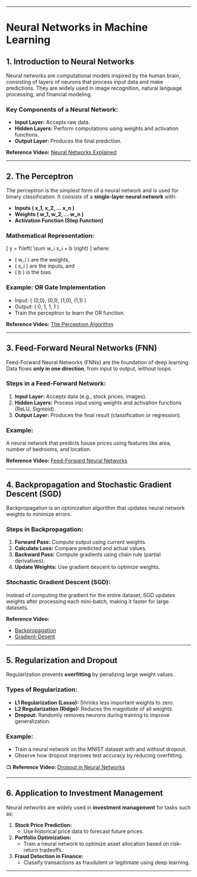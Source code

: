 
---

# **Neural Networks in Machine Learning**  

## **1. Introduction to Neural Networks**  
Neural networks are computational models inspired by the human brain, consisting of layers of neurons that process input data and make predictions. They are widely used in image recognition, natural language processing, and financial modeling.

### **Key Components of a Neural Network:**  
- **Input Layer:** Accepts raw data.  
- **Hidden Layers:** Perform computations using weights and activation functions.  
- **Output Layer:** Produces the final prediction.  

 **Reference Video:** [Neural Networks Explained](https://www.youtube.com/watch?v=aircAruvnKk)  

---

## **2. The Perceptron**  
The perceptron is the simplest form of a neural network and is used for binary classification. It consists of a **single-layer neural network** with:  
- **Inputs \( x_1, x_2, ... x_n \)**  
- **Weights \( w_1, w_2, ... w_n \)**  
- **Activation Function (Step Function)**  

### **Mathematical Representation:**  
\[
y = f\left( \sum w_i x_i + b \right)
\]
where:
- \( w_i \) are the weights,
- \( x_i \) are the inputs, and
- \( b \) is the bias.

### **Example: OR Gate Implementation**  
- Input: \( (0,0), (0,1), (1,0), (1,1) \)  
- Output: \( 0, 1, 1, 1 \)  
- Train the perceptron to learn the OR function.

 **Reference Video:** [The Perceptron Algorithm](https://www.youtube.com/watch?v=ntKn5TPHHAk)  

---

## **3. Feed-Forward Neural Networks (FNN)**  
Feed-Forward Neural Networks (FNNs) are the foundation of deep learning. Data flows **only in one direction**, from input to output, without loops.

### **Steps in a Feed-Forward Network:**
1. **Input Layer:** Accepts data (e.g., stock prices, images).  
2. **Hidden Layers:** Process input using weights and activation functions (ReLU, Sigmoid).  
3. **Output Layer:** Produces the final result (classification or regression).  

### **Example:**  
A neural network that predicts house prices using features like area, number of bedrooms, and location.

 **Reference Video:** [Feed-Forward Neural Networks](https://www.youtube.com/watch?v=NJwUZXylpA4)  

---

## **4. Backpropagation and Stochastic Gradient Descent (SGD)**  
Backpropagation is an optimization algorithm that updates neural network weights to minimize errors.  

### **Steps in Backpropagation:**
1. **Forward Pass:** Compute output using current weights.  
2. **Calculate Loss:** Compare predicted and actual values.  
3. **Backward Pass:** Compute gradients using chain rule (partial derivatives).  
4. **Update Weights:** Use gradient descent to optimize weights.  

### **Stochastic Gradient Descent (SGD):**  
Instead of computing the gradient for the entire dataset, SGD updates weights after processing each mini-batch, making it faster for large datasets.

 **Reference Video:** 
- [Backpropagation](https://www.youtube.com/watch?v=Ilg3gGewQ5U)  
- [Gradient-Desent](https://www.youtube.com/watch?v=IHZwWFHWa-w)
---

## **5. Regularization and Dropout**  
Regularization prevents **overfitting** by penalizing large weight values.

### **Types of Regularization:**
- **L1 Regularization (Lasso):** Shrinks less important weights to zero.  
- **L2 Regularization (Ridge):** Reduces the magnitude of all weights.  
- **Dropout:** Randomly removes neurons during training to improve generalization.  

### **Example:**  
- Train a neural network on the MNIST dataset with and without dropout.  
- Observe how dropout improves test accuracy by reducing overfitting.  

📺 **Reference Video:** [Dropout in Neural Networks](https://www.youtube.com/watch?v=ARq74QuavAo)  

---

## **6. Application to Investment Management**  
Neural networks are widely used in **investment management** for tasks such as:  

1. **Stock Price Prediction:**  
   - Use historical price data to forecast future prices.  
2. **Portfolio Optimization:**  
   - Train a neural network to optimize asset allocation based on risk-return tradeoffs.  
3. **Fraud Detection in Finance:**  
   - Classify transactions as fraudulent or legitimate using deep learning.  


---
